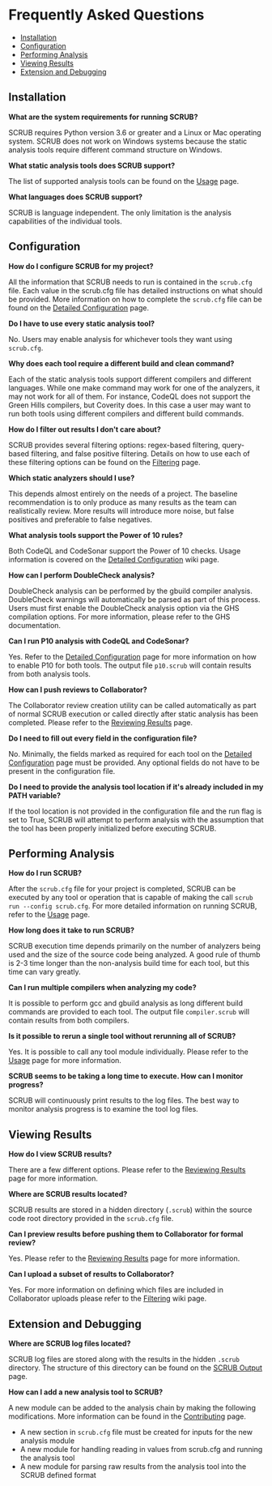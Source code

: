 # Frequently Asked Questions

- [Installation](#installation)
- [Configuration](#configuration)
- [Performing Analysis](#performing-analysis)
- [Viewing Results](#viewing-results)
- [Extension and Debugging](#extension-and-debugging)


## Installation
**What are the system requirements for running SCRUB?**

SCRUB requires Python version 3.6 or greater and a Linux or Mac operating system. SCRUB does not work on Windows systems because the static analysis tools require different command structure on Windows.

**What static analysis tools does SCRUB support?**

The list of supported analysis tools can be found on the [Usage](usage.md) page.

**What languages does SCRUB support?**

SCRUB is language independent. The only limitation is the analysis capabilities of the individual tools.


## Configuration

**How do I configure SCRUB for my project?**

All the information that SCRUB needs to run is contained in the `scrub.cfg` file. Each value in the scrub.cfg file has detailed instructions on what should be provided. More information on how to complete the `scrub.cfg` file can be found on the [Detailed Configuration](configuration.md) page.

**Do I have to use every static analysis tool?**

No. Users may enable analysis for whichever tools they want using `scrub.cfg`.

**Why does each tool require a different build and clean command?**

Each of the static analysis tools support different compilers and different languages. While one make command may work for one of the analyzers, it may not work for all of them. For instance, CodeQL does not support the Green Hills compilers, but Coverity does. In this case a user may want to run both tools using different compilers and different build commands.

**How do I filter out results I don't care about?**

SCRUB provides several filtering options: regex-based filtering, query-based filtering, and false positive filtering. Details on how to use each of these filtering options can be found on the [Filtering](filtering.md) page.

**Which static analyzers should I use?**

This depends almost entirely on the needs of a project. The baseline recommendation is to only produce as many results as the team can realistically review. More results will introduce more noise, but false positives and preferable to false negatives.

**What analysis tools support the Power of 10 rules?**

Both CodeQL and CodeSonar support the Power of 10 checks. Usage information is covered on the [Detailed Configuration](configuration.md) wiki page.

**How can I perform DoubleCheck analysis?**

DoubleCheck analysis can be performed by the gbuild compiler analysis. DoubleCheck warnings will automatically be parsed as part of this process. Users must first enable the DoubleCheck analysis option via the GHS compilation options. For more information, please refer to the GHS documentation.

**Can I run P10 analysis with CodeQL and CodeSonar?**

Yes. Refer to the [Detailed Configuration](configuration.md) page for more information on how to enable P10 for both tools. The output file `p10.scrub` will contain results from both analysis tools.

**How can I push reviews to Collaborator?**

The Collaborator review creation utility can be called automatically as part of normal SCRUB execution or called directly after static analysis has been completed. Please refer to the [Reviewing Results](reviewing.rst) page.

**Do I need to fill out every field in the configuration file?**

No. Minimally, the fields marked as required for each tool on the [Detailed Configuration](configuration.md) page must be provided. Any optional fields do not have to be present in the configuration file.

**Do I need to provide the analysis tool location if it's already included in my PATH variable?**

If the tool location is not provided in the configuration file and the run flag is set to True, SCRUB will attempt to perform analysis with the assumption that the tool has been properly initialized before executing SCRUB.


## Performing Analysis

**How do I run SCRUB?**

After the `scrub.cfg` file for your project is completed, SCRUB can be executed by any tool or operation that is capable of making the call `scrub run --config scrub.cfg`. For more detailed information on running SCRUB, refer to the [Usage](usage.md) page.

**How long does it take to run SCRUB?**

SCRUB execution time depends primarily on the number of analyzers being used and the size of the source code being analyzed. A good rule of thumb is 2-3 time longer than the non-analysis build time for each tool, but this time can vary greatly.

**Can I run multiple compilers when analyzing my code?**

It is possible to perform gcc and gbuild analysis as long different build commands are provided to each tool. The output file `compiler.scrub` will contain results from both compilers.

**Is it possible to rerun a single tool without rerunning all of SCRUB?**

Yes. It is possible to call any tool module individually. Please refer to the [Usage](usage.md) page for more information.

**SCRUB seems to be taking a long time to execute. How can I monitor progress?**

SCRUB will continuously print results to the log files. The best way to monitor analysis progress is to examine the tool log files.


## Viewing Results
**How do I view SCRUB results?**

There are a few different options. Please refer to the [Reviewing Results](reviewing.md) page for more information.

**Where are SCRUB results located?**

SCRUB results are stored in a hidden directory (`.scrub`) within the source code root directory provided in the `scrub.cfg` file.

**Can I preview results before pushing them to Collaborator for formal review?**

Yes. Please refer to the [Reviewing Results](reviewing.md) page for more information.

**Can I upload a subset of results to Collaborator?**

Yes. For more information on defining which files are included in Collaborator uploads please refer to the [Filtering](filtering.md) wiki page.



## Extension and Debugging
**Where are SCRUB log files located?**

SCRUB log files are stored along with the results in the hidden `.scrub` directory. The structure of this directory can be found on the [SCRUB Output](output.md) page.

**How can I add a new analysis tool to SCRUB?**

A new module can be added to the analysis chain by making the following modifications. More information can be found in the [Contributing](contributing.md) page.

- A new section in `scrub.cfg` file must be created for inputs for the new analysis module
- A new module for handling reading in values from scrub.cfg and running the analysis tool
- A new module for parsing raw results from the analysis tool into the SCRUB defined format
